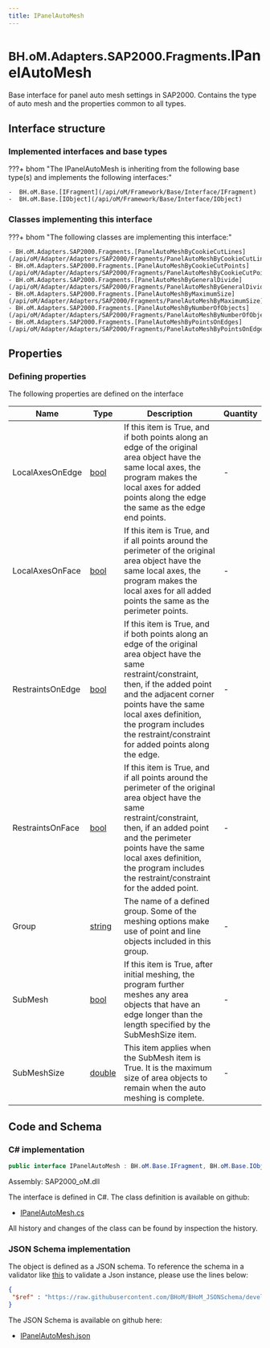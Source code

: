 ```yaml
---
title: IPanelAutoMesh
---
```


# <small>BH.oM.Adapters.SAP2000.Fragments.</small>**IPanelAutoMesh**

Base interface for panel auto mesh settings in SAP2000. Contains the type of auto mesh and the properties common to all types.

## Interface structure

### Implemented interfaces and base types

???+ bhom "The IPanelAutoMesh is inheriting from the following base type(s) and implements the following interfaces:"

    -  BH.oM.Base.[IFragment](/api/oM/Framework/Base/Interface/IFragment)
    -  BH.oM.Base.[IObject](/api/oM/Framework/Base/Interface/IObject)


### Classes implementing this interface

???+ bhom "The following classes are implementing this interface:"

    - BH.oM.Adapters.SAP2000.Fragments.[PanelAutoMeshByCookieCutLines](/api/oM/Adapter/Adapters/SAP2000/Fragments/PanelAutoMeshByCookieCutLines)
    - BH.oM.Adapters.SAP2000.Fragments.[PanelAutoMeshByCookieCutPoints](/api/oM/Adapter/Adapters/SAP2000/Fragments/PanelAutoMeshByCookieCutPoints)
    - BH.oM.Adapters.SAP2000.Fragments.[PanelAutoMeshByGeneralDivide](/api/oM/Adapter/Adapters/SAP2000/Fragments/PanelAutoMeshByGeneralDivide)
    - BH.oM.Adapters.SAP2000.Fragments.[PanelAutoMeshByMaximumSize](/api/oM/Adapter/Adapters/SAP2000/Fragments/PanelAutoMeshByMaximumSize)
    - BH.oM.Adapters.SAP2000.Fragments.[PanelAutoMeshByNumberOfObjects](/api/oM/Adapter/Adapters/SAP2000/Fragments/PanelAutoMeshByNumberOfObjects)
    - BH.oM.Adapters.SAP2000.Fragments.[PanelAutoMeshByPointsOnEdges](/api/oM/Adapter/Adapters/SAP2000/Fragments/PanelAutoMeshByPointsOnEdges)


## Properties



### Defining properties

The following properties are defined on the interface

| Name             | Type             | Description      | Quantity         |
|------------------|------------------|------------------|------------------|
| LocalAxesOnEdge | [bool](https://learn.microsoft.com/en-us/dotnet/api/System.Boolean?view=netstandard-2.0) | If this item is True, and if both points along an edge of the original area object have the same local axes, the program makes the local axes for added points along the edge the same as the edge end points. | - |
| LocalAxesOnFace | [bool](https://learn.microsoft.com/en-us/dotnet/api/System.Boolean?view=netstandard-2.0) | If this item is True, and if all points around the perimeter of the original area object have the same local axes, the program makes the local axes for all added points the same as the perimeter points. | - |
| RestraintsOnEdge | [bool](https://learn.microsoft.com/en-us/dotnet/api/System.Boolean?view=netstandard-2.0) | If this item is True, and if both points along an edge of the original area object have the same restraint/constraint, then, if the added point and the adjacent corner points have the same local axes definition, the program includes the restraint/constraint for added points along the edge. | - |
| RestraintsOnFace | [bool](https://learn.microsoft.com/en-us/dotnet/api/System.Boolean?view=netstandard-2.0) | If this item is True, and if all points around the perimeter of the original area object have the same restraint/constraint, then, if an added point and the perimeter points have the same local axes definition, the program includes the restraint/constraint for the added point. | - |
| Group | [string](https://learn.microsoft.com/en-us/dotnet/api/System.String?view=netstandard-2.0) | The name of a defined group. Some of the meshing options make use of point and line objects included in this group. | - |
| SubMesh | [bool](https://learn.microsoft.com/en-us/dotnet/api/System.Boolean?view=netstandard-2.0) | If this item is True, after initial meshing, the program further meshes any area objects that have an edge longer than the length specified by the SubMeshSize item. | - |
| SubMeshSize | [double](https://learn.microsoft.com/en-us/dotnet/api/System.Double?view=netstandard-2.0) | This item applies when the SubMesh item is True. It is the maximum size of area objects to remain when the auto meshing is complete. | - |


## Code and Schema

### C# implementation

``` C# title="C#"
public interface IPanelAutoMesh : BH.oM.Base.IFragment, BH.oM.Base.IObject
```

Assembly: SAP2000_oM.dll

The interface is defined in C#. The class definition is available on github:

- [IPanelAutoMesh.cs](https://github.com/BHoM/SAP2000_Toolkit/blob/develop/SAP2000_oM/Fragments\IPanelAutoMesh.cs)

All history and changes of the class can be found by inspection the history.
### JSON Schema implementation

The object is defined as a JSON schema. To reference the schema in a validator like [this](https://www.jsonschemavalidator.net/) to validate a Json instance, please use the lines below:

``` json title="JSON Schema"
{
 "$ref" : "https://raw.githubusercontent.com/BHoM/BHoM_JSONSchema/develop/SAP2000_oM/Fragments/IPanelAutoMesh.json"
}
```

The JSON Schema is available on github here:

- [IPanelAutoMesh.json](https://github.com/BHoM/BHoM_JSONSchema/blob/develop/SAP2000_oM/Fragments/IPanelAutoMesh.json)
